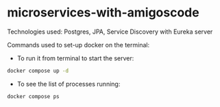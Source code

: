 # microservices-with-amigoscode

Technologies used: Postgres, JPA, Service Discovery with Eureka server

Commands used to set-up docker on the terminal:
* To run it from terminal to start the server:
```bash
docker compose up -d

```

* To see the list of processes running:
```bash
docker compose ps
```
